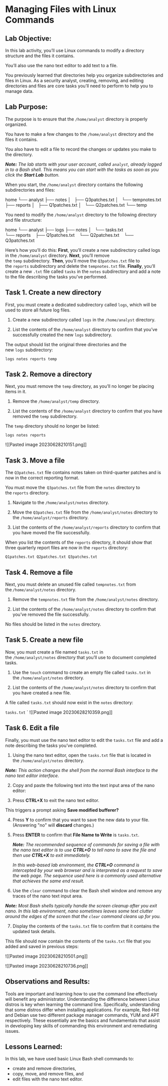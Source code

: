 # Managing Files with Linux Commands

## Lab Objective:

In this lab activity, you’ll use Linux commands to modify a directory structure and the files it contains.

You’ll also use the nano text editor to add text to a file.

You previously learned that directories help you organize subdirectories and files in Linux. As a security analyst, creating, removing, and editing directories and files are core tasks you’ll need to perform to help you to manage data.


## Lab Purpose:

The purpose is to ensure that the `/home/analyst` directory is properly organized.

You have to make a few changes to the `/home/analyst` directory and the files it contains.

You also have to edit a file to record the changes or updates you make to the directory.

_**Note:** The lab starts with your user account, called `analyst`, already logged in to a Bash shell. This means you can start with the tasks as soon as you click the **Start Lab** button._

When you start, the `/home/analyst` directory contains the following subdirectories and files:

home
└── analyst
    ├── notes
    │   ├── Q3patches.txt
    │   └── tempnotes.txt
    ├── reports
    │   ├── Q1patches.txt
    │   └── Q2patches.txt
    └── temp

You need to modify the `/home/analyst` directory to the following directory and file structure:

home
└── analyst
    ├── logs
    ├── notes
    │   └── tasks.txt    
    └── reports
        ├── Q1patches.txt
        └── Q2patches.txt
        └── Q3patches.txt

Here’s how you’ll do this: **First**, you’ll create a new subdirectory called logs in the `/home/analyst` directory. **Next**, you’ll remove the `temp` subdirectory. **Then**, you’ll move the `Q3patches.txt` file to the `reports` subdirectory and delete the `tempnotes.txt` file. **Finally**, you’ll create a new `.txt` file called `tasks` in the `notes` subdirectory and add a note to the file describing the tasks you've performed.


## Task 1. Create a new directory

First, you must create a dedicated subdirectory called `logs`, which will be used to store all future log files.

1. Create a new subdirectory called `logs` in the `/home/analyst` directory.

2. List the contents of the `/home/analyst` directory to confirm that you’ve successfully created the new `logs` subdirectory.

The output should list the original three directories and the new `logs` subdirectory:

`logs notes reports temp`



## Task 2. Remove a directory

Next, you must remove the `temp` directory, as you’ll no longer be placing items in it.

1. Remove the `/home/analyst/temp` directory.

2. List the contents of the `/home/analyst` directory to confirm that you have removed the `temp` subdirectory.

The `temp` directory should no longer be listed:

`logs notes reports`



![[Pasted image 20230628210151.png]]



## Task 3. Move a file

The `Q3patches.txt` file contains notes taken on third-quarter patches and is now in the correct reporting format.

You must move the  `Q3patches.txt` file from the `notes` directory to the `reports` directory.

1. Navigate to the `/home/analyst/notes` directory.

2. Move the `Q3patches.txt` file from the `/home/analyst/notes` directory to the `/home/analyst/reports` directory.

3. List the contents of the `/home/analyst/reports` directory to confirm that you have moved the file successfully.

When you list the contents of the `reports` directory, it should show that three quarterly report files are now in the `reports` directory:

`Q1patches.txt Q2patches.txt Q3patches.txt` 



## Task 4. Remove a file

Next, you must delete an unused file called `tempnotes.txt` from the `/home/analyst/notes` directory.

1. Remove the `tempnotes.txt` file from the `/home/analyst/notes` directory.

2. List the contents of the `/home/analyst/notes` directory to confirm that you’ve removed the file successfully.

No files should be listed in the `notes` directory.



## Task 5. Create a new file

Now, you must create a file named `tasks.txt` in the `/home/analyst/notes` directory that you’ll use to document completed tasks.

1. Use the `touch` command to create an empty file called `tasks.txt` in the `/home/analyst/notes` directory.

2. List the contents of the `/home/analyst/notes` directory to confirm that you have created a new file.

A file called `tasks.txt` should now exist in the `notes` directory:

`tasks.txt`
`
![[Pasted image 20230628210359.png]]

## Task 6. Edit a file

Finally, you must use the nano text editor to edit the `tasks.txt` file and add a note describing the tasks you’ve completed.

1. Using the nano text editor, open the `tasks.txt` file that is located in the `/home/analyst/notes` directory.

_**Note:** This action changes the shell from the normal Bash interface to the nano text editor interface._

2. Copy and paste the following text into the text input area of the nano editor:

3. Press **CTRL+X** to exit the nano text editor.

This triggers a prompt asking **Save modified bufferer?**

4. Press **Y** to confirm that you want to save the new data to your file. (Answering "no" will **discard** changes.)
    
5. Press **ENTER** to confirm that **File Name to Write** is `tasks.txt`.
    
    _**Note:** The recommended sequence of commands for saving a file with the nano text editor is to use **CTRL+O** to tell nano to save the file and then use **CTRL+X** to exit immediately._
    
    _In this web-based lab environment, the **CTRL+O** command is intercepted by your web browser and is interpreted as a request to save the web page. The sequence used here is a commonly used alternative that achieves the same end result._
    
6. Use the `clear` command to clear the Bash shell window and remove any traces of the nano text input area.
    

_**Note:** Most Bash shells typically handle the screen cleanup after you exit nano. In this lab environment, nano sometimes leaves some text clutter around the edges of the screen that the `clear` command cleans up for you._

7. Display the contents of the `tasks.txt` file to confirm that it contains the updated task details.

This file should now contain the contents of the `tasks.txt` file that you added and saved in previous steps:


![[Pasted image 20230628210501.png]]

![[Pasted image 20230628210736.png]]

## Observations and Results: 
Tools are important and learning how to use the command line effectively will benefit any administrator. Understanding the difference between Linux distros is key when learning the command line. 
Specifically, understanding that some distros differ when installing applications. For example, Red-Hat and Debian use two different package manager commands, YUM and APT respectively.
These essentially are the basics and fundamentals that assist in developing key skills of commanding this environment and remediating issues.


## Lessons Learned: 
In this lab, we have used basic Linux Bash shell commands to:

- create and remove directories,
- copy, move, and remove files, and
- edit files with the nano text editor.
